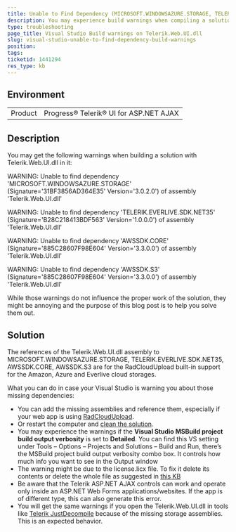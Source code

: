 ```yaml
---
title: Unable to Find Dependency (MICROSOFT.WINDOWSAZURE.STORAGE, TELERIK.EVERLIVE.SDK.NET35, AWSSDK.CORE, AWSSDK.S3) build warnings on Telerik.Web.UI.dll in Visual Studio
description: You may experience build warnings when compiling a solution with Telerik.Web.UI.dll in Visual Studio. They might be due to that RadCloudUpload relies on external references to Amazon, Azure and Everlive storage providers.
type: troubleshooting
page_title: Visual Studio Build warnings on Telerik.Web.UI.dll
slug: visual-studio-unable-to-find-dependency-build-warnings
position: 
tags: 
ticketid: 1441294
res_type: kb
---
```


## Environment
<table>
	<tbody>
		<tr>
			<td>Product</td>
			<td>Progress® Telerik® UI for ASP.NET AJAX</td>
		</tr>
	</tbody>
</table>


## Description
You may get the following warnings when building a solution with Telerik.Web.UI.dll in it:

WARNING: Unable to find dependency 'MICROSOFT.WINDOWSAZURE.STORAGE' (Signature='31BF3856AD364E35' Version='3.0.2.0') of assembly 'Telerik.Web.UI.dll'

WARNING: Unable to find dependency 'TELERIK.EVERLIVE.SDK.NET35' (Signature='B28C218413BDF563' Version='1.0.0.0') of assembly 'Telerik.Web.UI.dll'

WARNING: Unable to find dependency 'AWSSDK.CORE' (Signature='885C28607F98E604' Version='3.3.0.0') of assembly 'Telerik.Web.UI.dll'

WARNING: Unable to find dependency 'AWSSDK.S3' (Signature='885C28607F98E604' Version='3.3.0.0') of assembly 'Telerik.Web.UI.dll'


While those warnings do not influence the proper work of the solution, they might be annoying and the purpose of this blog post is to help you solve them out.

## Solution
The references of the Telerik.Web.UI.dll assembly to MICROSOFT.WINDOWSAZURE.STORAGE, TELERIK.EVERLIVE.SDK.NET35, AWSSDK.CORE, AWSSDK.S3 are for the RadCloudUpload built-in support for the Amazon, Azure and Everlive cloud storages.

What you can do in case your Visual Studio is warning you about those missing dependencies:

* You can add the missing assemblies and reference them, especially if your web app is using [RadCloudUpload](https://www.telerik.com/help/aspnet-ajax/cloud-upload-amazon-s3.html).
* Or restart the computer and [clean the solution](https://docs.microsoft.com/en-us/visualstudio/ide/building-and-cleaning-projects-and-solutions-in-visual-studio?view=vs-2019#to-build-rebuild-or-clean-an-entire-solution).
* You may experience the warnings if the **Visual Studio MSBuild project build output verbosity** is set to **Detailed**. You can find this VS setting under Tools – Options – Projects and Solutions – Build and Run, there’s the MSBuild project build output verbosity combo box. It controls how much info you want to see in the Output window
* The warning might be due to the license.licx file. To fix it delete its contents or delete the whole file as suggested in [this KB](https://www.telerik.com/support/kb/aspnet-ajax/details/how-to-fix-license-file-related-errors)
* Be aware that the Telerik ASP.NET AJAX controls can work and operate only inside an ASP.NET Web Forms applications/websites. If the app is of different type, this can also generate this error. 
* You will get the same warnings if you open the Telerik.Web.UI.dll in tools like [Telerik JustDecompile](https://www.telerik.com/products/decompiler.aspx) because of the missing storage assemblies. This is an expected behavior.

